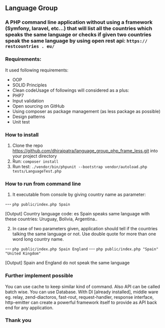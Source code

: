 ## Language Group

### A PHP command line application without using a framework (Symfony, laravel, etc...) that will list all the countries which speaks the same language or checks if given two countries speak the same language by using open rest api:​ ​`https:// restcountries . eu/`

### Requirements:

It used following requirements:

* OOP
* SOLID Principles
* Clean codeUsage of followings will considered as a plus:
* PHP7
* Input validation
* Open sourcing on GitHub
* Using composer as package management (as less package as possible)
* Design patterns
* Unit test

### How to install

1. Clone the repo https://github.com/dhirajpatra/language_group_php_frame_less.git into your project directory
2. Run: `composer install`
3. Run test: `./vendor/bin/phpunit --bootstrap vendor/autoload.php tests/LanguageTest.php`

### How to run from command line

1. It executable from console by giving country name as parameter:

--- `​php public/index.php Spain`

[Output]
Country language code: es
Spain speaks same language with these countries: Uruguay, Bolivia, Argentina..

2. In case of two parameters given, application should tell if the countries talking the same
language or not. Use double quote for more than one word long country name.

---​ `php public/index.php Spain England` 
--- `php public/index.php "Spain" "United Kingdom"`

[Output]
Spain and England do not speak the same language

### Further implement possible

You can use cache to keep similar kind of command. 
Also API can be called batch wise. 
You can use Database. 
With DI [already installed], middle ware eg. relay, zend-diactoros,  fast-rout, request-handler, response interface, http-emitter can create a powerful framework itself to provide as API back end for any application.  

### Thank you